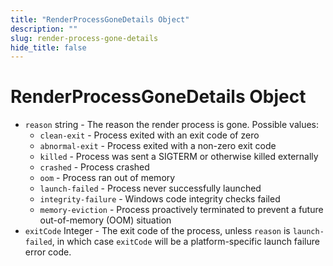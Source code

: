 ```yaml
---
title: "RenderProcessGoneDetails Object"
description: ""
slug: render-process-gone-details
hide_title: false
---
```


# RenderProcessGoneDetails Object

* `reason` string - The reason the render process is gone.  Possible values:
  * `clean-exit` - Process exited with an exit code of zero
  * `abnormal-exit` - Process exited with a non-zero exit code
  * `killed` - Process was sent a SIGTERM or otherwise killed externally
  * `crashed` - Process crashed
  * `oom` - Process ran out of memory
  * `launch-failed` - Process never successfully launched
  * `integrity-failure` - Windows code integrity checks failed
  * `memory-eviction` - Process proactively terminated to prevent a future out-of-memory (OOM) situation
* `exitCode` Integer - The exit code of the process, unless `reason` is
  `launch-failed`, in which case `exitCode` will be a platform-specific
  launch failure error code.
